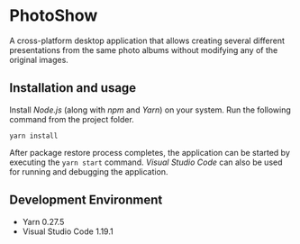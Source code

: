 # PhotoShow

A cross-platform desktop application that allows creating several different presentations from the same photo albums without modifying any of the original images.

## Installation and usage

Install _Node.js_ (along with _npm_ and _Yarn_) on your system. Run the following command from the project folder.

    yarn install

After package restore process completes, the application can be started by executing the `yarn start` command. _Visual Studio Code_ can also be used for running and debugging the application.

## Development Environment

  * Yarn 0.27.5
  * Visual Studio Code 1.19.1
